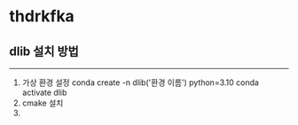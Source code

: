# thdrkfka

## dlib 설치 방법
***********
1. 가상 환경 설정
   conda create -n dlib('환경 이름') python=3.10
   conda activate dlib
2. cmake 설치
3. 
